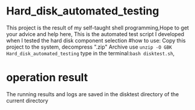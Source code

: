 # Hard_disk_automated_testing
This project is the result of my self-taught shell programming,Hope to get your advice and help here,
This is the automated test script I developed when I tested the hard disk component selection
#how to use:
Copy this project to the system,
decompress ".zip" Archive use `unzip -O GBK Hard_disk_automated_testing`
type in the terminal:`bash disktest.sh`,
# operation result
The running results and logs are saved in the disktest directory of the current directory
